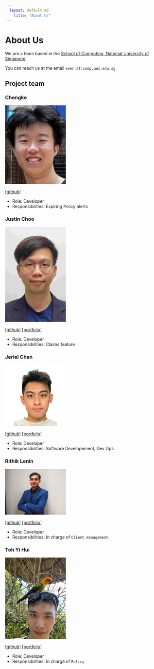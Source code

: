 ```yaml
---
  layout: default.md
    title: "About Us"
---
```


# About Us

We are a team based in the [School of Computing, National University of Singapore](http://www.comp.nus.edu.sg).

You can reach us at the email `seer[at]comp.nus.edu.sg`

## Project team

### Chengke

<img src="images/ckaayy.png" width="200px">

[[github](https://github.com/ckaayy)]

* Role: Developer
* Responsibilities: Expiring Policy alerts

### Justin Choo

<img src="images/justincjr.png" width="200px">

[[github](https://github.com/Justincjr)]
[[portfolio](team/justincjr)]

* Role: Developer
* Responsibilities: Claims feature


### Jeriel Chan

<img src="images/nimastic.png" width="200px">

[[github](http://github.com/nimastic)] [[portfolio](team/nimastic.md)]

* Role: Developer
* Responsibilities: Software Developement, Dev Ops

### Rithik Lenin

<img src="images/rithiklenin.png" width="200px">

[[github](http://github.com/rithiklenin)]
[[portfolio](team/rithiklenin.md)]

* Role: Developer
* Responsibilities: In charge of ```Client management```

### Toh Yi Hui

<img src="images/yihuididi.png" width="200px">

[[github](http://github.com/yihuididi)]
[[portfolio](team/yihuididi.md)]

* Role: Developer
* Responsibilities: In charge of `Policy`
